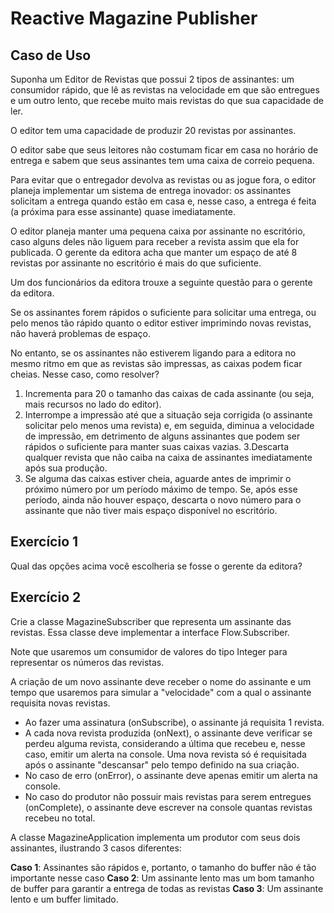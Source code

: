 # Reactive Magazine Publisher

## Caso de Uso

Suponha um Editor de Revistas que possui 2 tipos de assinantes: um consumidor 
rápido, que lê as revistas na velocidade em que são entregues e um outro lento, 
que recebe muito mais revistas do que sua capacidade de ler. 

O editor tem uma capacidade de produzir 20 revistas por assinantes.

O editor sabe que seus leitores não costumam ficar em casa no horário de entrega 
e sabem que seus assinantes tem uma caixa de correio pequena. 

Para  evitar que o entregador devolva as revistas ou as jogue fora, o editor 
planeja implementar um sistema de entrega inovador: os assinantes solicitam a 
entrega quando estão em casa e, nesse caso, a entrega é feita (a próxima para 
esse assinante) quase imediatamente. 

O editor planeja manter uma pequena caixa por assinante no escritório, caso 
alguns deles não liguem para receber a revista assim que ela for publicada. 
O gerente da editora acha que manter um espaço de até 8 revistas por assinante 
no escritório é mais do que suficiente.

Um dos funcionários da editora trouxe a seguinte questão para o gerente da editora.

Se os assinantes forem rápidos o suficiente para solicitar uma entrega, ou pelo 
menos tão rápido quanto o editor estiver imprimindo novas revistas, não haverá 
problemas de espaço.

No entanto, se os assinantes não estiverem ligando para a editora no mesmo ritmo 
em que as revistas são impressas, as caixas podem ficar cheias. 
Nesse caso, como resolver?

1. Incrementa para 20 o tamanho das caixas de cada assinante (ou seja, mais 
recursos no lado do editor).
2. Interrompe a impressão até que a situação seja corrigida (o assinante solicitar 
pelo menos uma revista) e, em seguida, diminua a velocidade de impressão, em 
detrimento de alguns assinantes que podem ser rápidos o suficiente para manter 
suas caixas vazias.
3.Descarta qualquer revista que não caiba na caixa de assinantes imediatamente 
após sua produção.
4. Se alguma das caixas estiver cheia, aguarde antes de imprimir o próximo 
número por um período máximo de tempo. Se, após esse período, ainda não houver 
espaço, descarta o novo número para o assinante que não tiver mais espaço 
disponível no escritório.


## Exercício 1

Qual das opções acima você escolheria se fosse o gerente da editora?

## Exercício 2

Crie a classe MagazineSubscriber que representa um assinante das revistas. 
Essa classe deve implementar a interface Flow.Subscriber<Integer>. 

Note que usaremos um consumidor de valores do tipo Integer para representar os 
números das revistas.

A criação de um novo assinante deve receber o nome do assinante e um tempo que 
usaremos para simular a "velocidade" com a qual o assinante requisita novas revistas.

* Ao fazer uma assinatura (onSubscribe), o assinante já requisita 1 revista.
* A cada  nova revista produzida (onNext), o assinante deve verificar se perdeu 
alguma revista, considerando a última que recebeu e, nesse caso, emitir um alerta na console. 
Uma nova revista só é requisitada após o assinante "descansar" pelo tempo definido na sua criação.
* No caso de erro (onError), o assinante deve apenas emitir um alerta na console.
* No caso do produtor não possuir mais revistas para serem entregues (onComplete), 
o assinante deve escrever na console quantas revistas recebeu no total. 

A classe MagazineApplication implementa um produtor com seus dois assinantes, 
ilustrando 3 casos diferentes:

**Caso 1**: Assinantes são rápidos e, portanto, o tamanho do buffer não é tão 
importante nesse caso
**Caso 2**: Um assinante lento mas um bom tamanho de buffer para garantir a 
entrega de todas as revistas
**Caso 3**: Um assinante lento e um buffer limitado.




